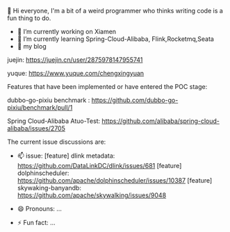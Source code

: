👋 Hi everyone, I'm a bit of a weird programmer who thinks writing code is a fun thing to do.

- 🔭 I’m currently working on Xiamen
- 🌱 I’m currently learning Spring-Cloud-Alibaba, Flink,Rocketmq,Seata
- 👯 my blog

juejin: https://juejin.cn/user/2875978147955741

yuque: https://www.yuque.com/chengxingyuan

Features that have been implemented or have entered the POC stage:

dubbo-go-pixiu benchmark : https://github.com/dubbo-go-pixiu/benchmark/pull/1

Spring Cloud-Alibaba Atuo-Test: https://github.com/alibaba/spring-cloud-alibaba/issues/2705


The current issue discussions are:

- 📫 issue:
[feature] dlink metadata:  https://github.com/DataLinkDC/dlink/issues/681
[feature] dolphinscheduler: https://github.com/apache/dolphinscheduler/issues/10387
[feature] skywaking-banyandb: https://github.com/apache/skywalking/issues/9048

- 😄 Pronouns: ...
- ⚡ Fun fact: ...
